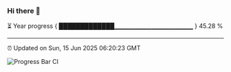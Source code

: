 ### Hi there 👋

⏳ Year progress { █████████████▁▁▁▁▁▁▁▁▁▁▁▁▁▁▁▁▁ } 45.28 %

---

⏰ Updated on Sun, 15 Jun 2025 06:20:23 GMT

![Progress Bar CI](https://github.com/liununu/liununu/workflows/Progress%20Bar%20CI/badge.svg)
